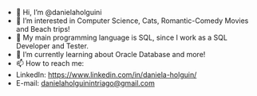 - 👋 Hi, I’m @danielaholguini
- 👀 I’m interested in Computer Science, Cats, Romantic-Comedy Movies and Beach trips! 
- 💞️ My main programming language is SQL, since I work as a SQL Developer and Tester.
- 🌱 I’m currently learning about Oracle Database and more!
- 📫 How to reach me: 
- LinkedIn: https://www.linkedin.com/in/daniela-holguin/ 
- E-mail: danielaholguinintriago@gmail.com

<!---
danielaholguini/danielaholguini is a ✨ special ✨ repository because its `README.md` (this file) appears on your GitHub profile.
You can click the Preview link to take a look at your changes.
--->
